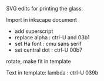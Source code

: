 SVG edits for printing the glass:


Import in inkscape document
- add superscript
- replace alpha : ctrl-U and 03b1
- set Ha font : cmu sans serif
- set central dot : ctrl-U 00b7

rotate, make fit in template

Text in template: lambda : ctrl-U 039b


